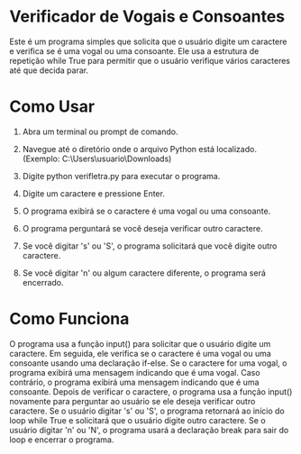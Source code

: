 # Verificador de Vogais e Consoantes

Este é um programa simples que solicita que o usuário digite um caractere e verifica se é uma vogal ou uma consoante. Ele usa a estrutura de repetição while True para permitir que o usuário verifique vários caracteres até que decida parar.

# Como Usar

1. Abra um terminal ou prompt de comando.

2. Navegue até o diretório onde o arquivo Python está localizado. (Exemplo: C:\Users\usuario\Downloads)

3. Digite python verifletra.py para executar o programa.

4. Digite um caractere e pressione Enter.

5. O programa exibirá se o caractere é uma vogal ou uma consoante.

6. O programa perguntará se você deseja verificar outro caractere.

7. Se você digitar 's' ou 'S', o programa solicitará que você digite outro caractere.

8. Se você digitar 'n' ou algum caractere diferente, o programa será encerrado.

# Como Funciona

O programa usa a função input() para solicitar que o usuário digite um caractere. Em seguida, ele verifica se o caractere é uma vogal ou uma consoante usando uma declaração if-else. Se o caractere for uma vogal, o programa exibirá uma mensagem indicando que é uma vogal. Caso contrário, o programa exibirá uma mensagem indicando que é uma consoante.
Depois de verificar o caractere, o programa usa a função input() novamente para perguntar ao usuário se ele deseja verificar outro caractere. Se o usuário digitar 's' ou 'S', o programa retornará ao início do loop while True e solicitará que o usuário digite outro caractere. Se o usuário digitar 'n' ou 'N', o programa usará a declaração break para sair do loop e encerrar o programa.

